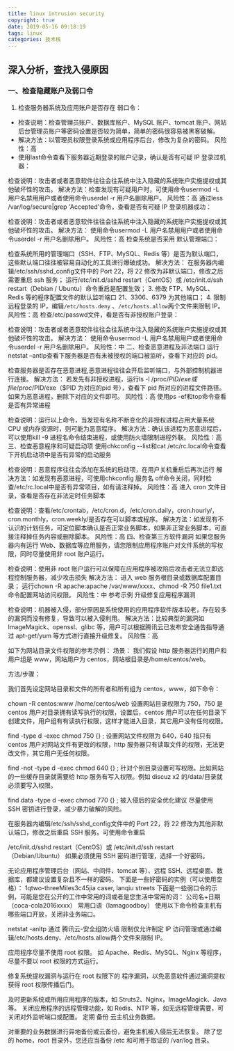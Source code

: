 ```yaml
---
title: linux intrusion security
copyright: true
date: 2019-05-16 09:18:19
tags: linux
categories: 技术栈
---
```


## 深入分析，查找入侵原因

### 一、检查隐藏账户及弱口令

1. 检查服务器系统及应用账户是否存在 弱口令：

+ 检查说明：检查管理员账户、数据库账户、MySQL 账户、tomcat 账户、网站后台管理员账户等密码设置是否较为简单，简单的密码很容易被黑客破解。
+ 解决方法：以管理员权限登录系统或应用程序后台，修改为复杂的密码。
风险性：高
+ 使用last命令查看下服务器近期登录的账户记录，确认是否有可疑 IP 登录过机器：

检查说明：攻击者或者恶意软件往往会往系统中注入隐藏的系统账户实施提权或其他破坏性的攻击。
解决方法：检查发现有可疑用户时，可使用命令usermod -L 用户名禁用用户或者使用命令userdel -r 用户名删除用户。
风险性：高
通过less /var/log/secure|grep 'Accepted'命令，查看是否有可疑 IP 登录机器成功：

检查说明：攻击者或者恶意软件往往会往系统中注入隐藏的系统账户实施提权或其他破坏性的攻击。
解决方法： 使用命令usermod -L 用户名禁用用户或者使用命令userdel -r 用户名删除用户。
风险性：高
检查系统是否采用 默认管理端口：

检查系统所用的管理端口（SSH、FTP、MySQL、Redis 等）是否为默认端口，这些默认端口往往被容易自动化的工具进行爆破成功。
解决方法：
在服务器内编辑/etc/ssh/sshd_config文件中的 Port 22，将 22 修改为非默认端口，修改之后需要重启 ssh 服务；
运行/etc/init.d/sshd restart（CentOS）或 /etc/init.d/ssh restart（Debian / Ubuntu）命令重启是配置生效；
 3. 修改 FTP、MySQL、Redis 等的程序配置文件的默认监听端口 21、3306、6379 为其他端口；
 4. 限制远程登录的 IP，编辑`/etc/hosts.deny` 、`/etc/hosts.allow`两个文件来限制 IP。
风险性：高
检查/etc/passwd文件，看是否有非授权账户登录：

检查说明：攻击者或者恶意软件往往会往系统中注入隐藏的系统账户实施提权或其他破坏性的攻击。
解决方法： 使用命令usermod -L 用户名禁用用户或者使用命令userdel -r 用户名删除用户。
风险性：中
二、检查恶意进程及非法端口
运行netstat –antlp查看下服务器是否有未被授权的端口被监听，查看下对应的 pid。

检查服务器是否存在恶意进程,恶意进程往往会开启监听端口，与外部控制机器进行连接。
解决方法：
若发先有非授权进程，运行ls -l /proc/$PID/exe或file /proc/$PID/exe（$PID 为对应的pid 号），查看下 pid 所对应的进程文件路径。
如果为恶意进程，删除下对应的文件即可。
风险性：高
使用ps -ef和top命令查看是否有异常进程

检查说明：运行以上命令，当发现有名称不断变化的非授权进程占用大量系统 CPU 或内存资源时，则可能为恶意程序。
解决方法：确认该进程为恶意进程后，可以使用kill -9 进程名命令结束进程，或使用防火墙限制进程外联。
风险性：高
三、检查恶意程序和可疑启动项
使用chkconfig --list和cat /etc/rc.local命令查看下开机启动项中是否有异常的启动服务

检查说明：恶意程序往往会添加在系统的启动项，在用户关机重启后再次运行
解决方法：如发现有恶意进程，可使用chkconfig 服务名 off命令关闭，同时检查/etc/rc.local中是否有异常项目，如有请注释掉。
风险性：高
进入 cron 文件目录，查看是否存在非法定时任务脚本

检查说明：查看/etc/crontab，/etc/cron.d，/etc/cron.daily，cron.hourly/，cron.monthly，cron.weekly/是否存在可以脚本或程序。
解决方法：如发现有不认识的计划任务，可定位脚本确认是否正常业务脚本，如果非正常业务脚本，可直接注释掉任务内容或删除脚本。
风险性：高
四、检查第三方软件漏洞
如果您服务器内有运行 Web、数据库等应用服务，请您限制应用程序账户对文件系统的写权限，同时尽量使用非 root 账户运行。

检查说明：使用非 root 账户运行可以保障在应用程序被攻陷后攻击者无法立即远程控制服务器，减少攻击损失
解决方法：
进入 web 服务根目录或数据库配置目录；
运行chown -R apache:apache /var/www/xxxx、chmod -R 750 file1.txt命令配置网站访问权限。
风险性：中
参考示例
升级修复应用程序漏洞

检查说明：机器被入侵，部分原因是系统使用的应用程序软件版本较老，存在较多的漏洞而没有修复，导致可以被入侵利用。
解决方法：比较典型的漏洞如 ImageMagick、openssl、glibc 等，用户可以根据腾讯云已发布安全通告指导通过 apt-get/yum 等方式进行直接升级修复。
风险性：高

如下为网站目录文件权限的参考示例：
场景：
我们假设 http 服务器运行的用户和用户组是 www，网站用户为 centos，网站根目录是/home/centos/web。

方法/步骤：

我们首先设定网站目录和文件的所有者和所有组为 centos，www，如下命令：

chown -R centos:www /home/centos/web
设置网站目录权限为 750，750 是 centos 用户对目录拥有读写执行的权限，设置后，centos 用户可以在任何目录下创建文件，用户组有有读执行权限，这样才能进入目录，其它用户没有任何权限。

find -type d -exec chmod 750 {} \;
设置网站文件权限为 640，640 指只有 centos 用户对网站文件有更改的权限，http 服务器只有读取文件的权限，无法更改文件，其它用户无任何权限。

find -not -type d -exec chmod 640 {} \;
针对个别目录设置可写权限。比如网站的一些缓存目录就需要给 http 服务有写入权限。例如 discuz x2 的/data/目录就必须要写入权限。

find data -type d -exec chmod 770 {} \;
被入侵后的安全优化建议
尽量使用 SSH 密钥进行登录，减少暴力破解的风险。

在服务器内编辑/etc/ssh/sshd_config文件中的 Port 22，将 22 修改为其他非默认端口，修改之后重启 SSH 服务。可使用命令重启

/etc/init.d/sshd restart（CentOS）或 /etc/init.d/ssh restart（Debian/Ubuntu）
如果必须使用 SSH 密码进行管理，选择一个好密码。

无论应用程序管理后台（网站、中间件、tomcat 等）、远程 SSH、远程桌面、数据库，都建议设置复杂且不一样的密码。
下面是一些好密码的实例（可以使用空格）：
1qtwo-threeMiles3c45jia
caser, lanqiu streets
下面是一些弱口令的示例，可能是您在公开的工作中常用的词或者是您生活中常用的词：
公司名+日期（coca-cola2016xxxx）
常用口语（Iamagoodboy）
使用以下命令检查主机有哪些端口开放，关闭非业务端口。

netstat -anltp
通过 腾讯云-安全组防火墙 限制仅允许制定 IP 访问管理或通过编辑/etc/hosts.deny、/etc/hosts.allow两个文件来限制 IP。

应用程序尽量不使用 root 权限。
如 Apache、Redis、MySQL、Nginx 等程序，尽量不要以 root 权限的方式运行。

修复系统提权漏洞与运行在 root 权限下的 程序漏洞，以免恶意软件通过漏洞提权获得 root 权限传播后门。

及时更新系统或所用应用程序的版本，如 Struts2、Nginx，ImageMagick、Java 等。
关闭应用程序的远程管理功能，如 Redis、NTP 等，如无远程管理需要，可关闭对外监听端口或配置。
定期 备份 云主机业务数据。

对重要的业务数据进行异地备份或云备份，避免主机被入侵后无法恢复。
除了您的 home，root 目录外，您还应当备份 /etc 和可用于取证的 /var/log 目录。